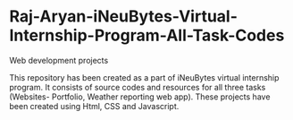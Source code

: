 # Raj-Aryan-iNeuBytes-Virtual-Internship-Program-All-Task-Codes

Web development projects

This repository has been created as a part of iNeuBytes virtual internship program.
It consists of source codes and resources for all three tasks (Websites- Portfolio, Weather reporting web app).
These projects have been created using Html, CSS and Javascript.
